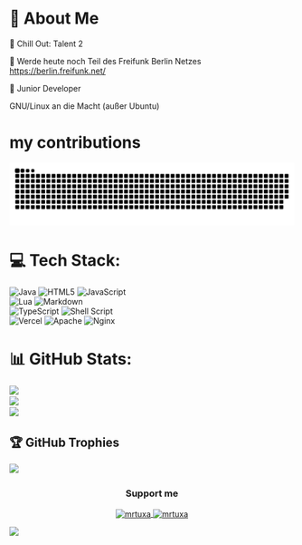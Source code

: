 # 💫 About Me
📍 Chill Out: Talent 2

🤝 Werde heute noch Teil des Freifunk Berlin Netzes https://berlin.freifunk.net/

👋 Junior Developer

GNU/Linux an die Macht (außer Ubuntu)

# my contributions

![](https://raw.githubusercontent.com/mrtuxa/mrtuxa/20bbcbe39e53f468f7bf90b40b264f0d7c4180d4/github-contribution-grid-snake.svg)


# 💻 Tech Stack:
![Java](https://img.shields.io/badge/java-%23ED8B00.svg?style=for-the-badge&logo=java&logoColor=white) 
![HTML5](https://img.shields.io/badge/html5-%23E34F26.svg?style=for-the-badge&logo=html5&logoColor=white) 
![JavaScript](https://img.shields.io/badge/javascript-%23323330.svg?style=for-the-badge&logo=javascript&logoColor=%23F7DF1E)<br> 
![Lua](https://img.shields.io/badge/lua-%232C2D72.svg?style=for-the-badge&logo=lua&logoColor=white) 
![Markdown](https://img.shields.io/badge/markdown-%23000000.svg?style=for-the-badge&logo=markdown&logoColor=white)<br> 
![TypeScript](https://img.shields.io/badge/typescript-%23007ACC.svg?style=for-the-badge&logo=typescript&logoColor=white) 
![Shell Script](https://img.shields.io/badge/shell_script-%23121011.svg?style=for-the-badge&logo=gnu-bash&logoColor=white) <br>
![Vercel](https://img.shields.io/badge/vercel-%23000000.svg?style=for-the-badge&logo=vercel&logoColor=white) 
![Apache](https://img.shields.io/badge/apache-%23D42029.svg?style=for-the-badge&logo=apache&logoColor=white) 
![Nginx](https://img.shields.io/badge/nginx-%23009639.svg?style=for-the-badge&logo=nginx&logoColor=white)
# 📊 GitHub Stats:
![](https://github-readme-stats.vercel.app/api?username=transgirllucy&theme=dark&hide_border=false&include_all_commits=true&count_private=false)<br/>
![](https://github-readme-streak-stats.herokuapp.com/?user=transgirllucy&theme=dark&hide_border=false)<br/>
![](https://github-readme-stats.vercel.app/api/top-langs/?username=transgirllucy&theme=dark&hide_border=false&include_all_commits=true&count_private=false&layout=compact)

## 🏆 GitHub Trophies
![](https://github-profile-trophy.vercel.app/?username=transgirllucy&theme=radical&no-frame=false&no-bg=true&margin-w=4)


<h3 align="center">Support me</h3>

<p align="center"><a href="https://www.buymeacoffee.com/mrtuxa"> <img align="center" src="https://cdn.buymeacoffee.com/buttons/v2/default-yellow.png" height="50" width="210" alt="mrtuxa" /></a><a href="https://ko-fi.com/mrtuxa"> <img align="center" src="https://cdn.ko-fi.com/cdn/kofi3.png?v=3" height="50" width="210" alt="mrtuxa" /></a></p>


[![](https://visitcount.itsvg.in/api?id=mrtuxa&icon=0&color=0)](https://visitcount.itsvg.in)
